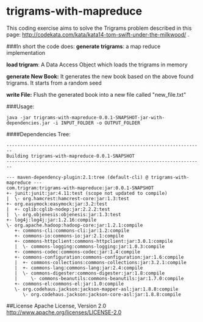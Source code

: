 trigrams-with-mapreduce
=======================


This coding exercise aims to solve the Trigrams problem described in this page: http://codekata.com/kata/kata14-tom-swift-under-the-milkwood/ .



###In short the code does: 
**generate trigrams**: a map reduce implementation

**load trigram**: A Data Access Object which loads the trigrams in memory

**generate New Book:** It generates the new book based on the above found trigrams. It starts from a random seed

**write File:** Flush the generated book into a new file called "new_file.txt"



###Usage:

````
java -jar trigrams-with-mapreduce-0.0.1-SNAPSHOT-jar-with-dependencies.jar -i INPUT_FOLDER -o OUTPUT_FOLDER
````


####Dependencies Tree: 

````
------------------------------------------------------------------------
Building trigrams-with-mapreduce-0.0.1-SNAPSHOT
------------------------------------------------------------------------

--- maven-dependency-plugin:2.1:tree (default-cli) @ trigrams-with-mapreduce ---
com.trigram:trigrams-with-mapreduce:jar:0.0.1-SNAPSHOT
+- junit:junit:jar:4.11:test (scope not updated to compile)
|  \- org.hamcrest:hamcrest-core:jar:1.3:test
+- org.easymock:easymock:jar:3.2:test
|  +- cglib:cglib-nodep:jar:2.2.2:test
|  \- org.objenesis:objenesis:jar:1.3:test
+- log4j:log4j:jar:1.2.16:compile
\- org.apache.hadoop:hadoop-core:jar:1.2.1:compile
   +- commons-cli:commons-cli:jar:1.2:compile
   +- commons-io:commons-io:jar:2.1:compile
   +- commons-httpclient:commons-httpclient:jar:3.0.1:compile
   |  \- commons-logging:commons-logging:jar:1.0.3:compile
   +- commons-codec:commons-codec:jar:1.4:compile
   +- commons-configuration:commons-configuration:jar:1.6:compile
   |  +- commons-collections:commons-collections:jar:3.2.1:compile
   |  +- commons-lang:commons-lang:jar:2.4:compile
   |  \- commons-digester:commons-digester:jar:1.8:compile
   |     \- commons-beanutils:commons-beanutils:jar:1.7.0:compile
   +- commons-el:commons-el:jar:1.0:compile
   \- org.codehaus.jackson:jackson-mapper-asl:jar:1.8.8:compile
      \- org.codehaus.jackson:jackson-core-asl:jar:1.8.8:compile
````

##License
Apache License, Version 2.0 http://www.apache.org/licenses/LICENSE-2.0
